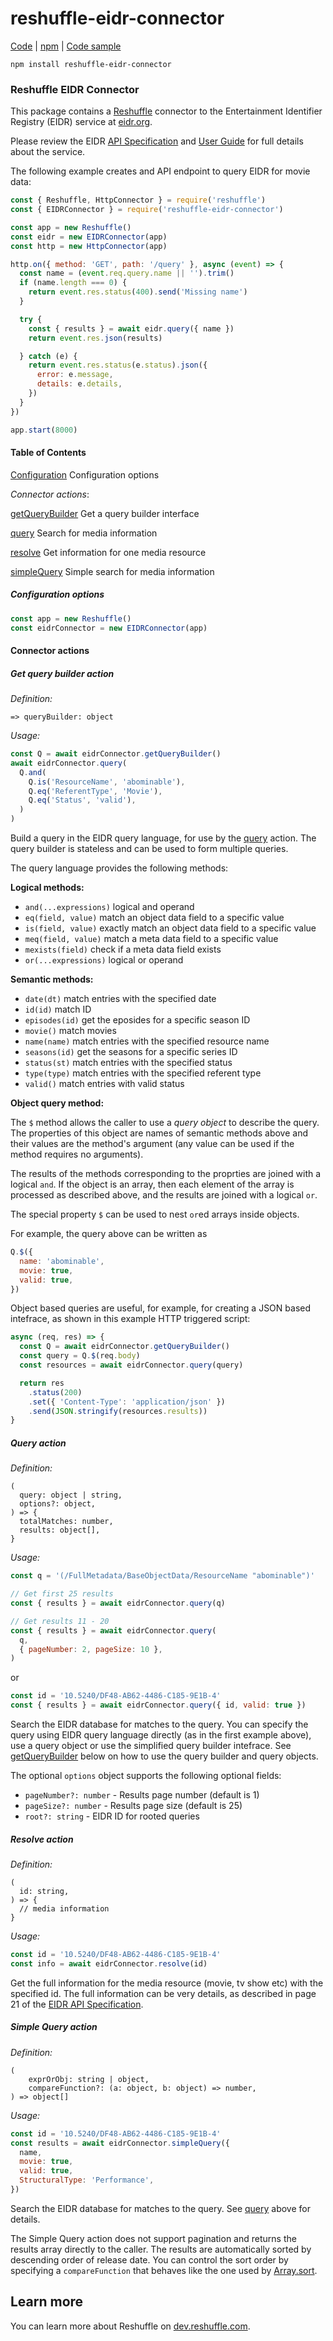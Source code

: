 # reshuffle-eidr-connector

[Code](https://github.com/reshufflehq/reshuffle-eidr-connector) |
[npm](https://www.npmjs.com/package/reshuffle-eidr-connector) |
[Code sample](https://github.com/reshufflehq/reshuffle-eidr-connector/examples)

`npm install reshuffle-eidr-connector`

### Reshuffle EIDR Connector

This package contains a [Reshuffle](https://dev.reshuffle.com)
connector to the Entertainment Identifier Registry (EIDR) service
at [eidr.org](https://eidr.org/).

Please review the EIDR
[API Specification](http://eidr.org/documents/EIDR_2.1_REST_API.pdf) and
[User Guide](http://eidr.org/documents/EIDR_2.1_Registry_User_Guide.pdf) for
full details about the service.

The following example creates and API endpoint to query EIDR for movie data:

```js
const { Reshuffle, HttpConnector } = require('reshuffle')
const { EIDRConnector } = require('reshuffle-eidr-connector')

const app = new Reshuffle()
const eidr = new EIDRConnector(app)
const http = new HttpConnector(app)

http.on({ method: 'GET', path: '/query' }, async (event) => {
  const name = (event.req.query.name || '').trim()
  if (name.length === 0) {
    return event.res.status(400).send('Missing name')
  }

  try {
    const { results } = await eidr.query({ name })
    return event.res.json(results)

  } catch (e) {
    return event.res.status(e.status).json({
      error: e.message,
      details: e.details,
    })
  }
})

app.start(8000)
```

#### Table of Contents

[Configuration](#configuration) Configuration options

_Connector actions_:

[getQueryBuilder](#getQueryBuilder) Get a query builder interface

[query](#query) Search for media information

[resolve](#resolve) Get information for one media resource

[simpleQuery](#simpleQuery) Simple search for media information

##### <a name="configuration"></a>Configuration options

```js
const app = new Reshuffle()
const eidrConnector = new EIDRConnector(app)
```

#### Connector actions

##### <a name="getQueryBuilder"></a>Get query builder action

_Definition:_

```
=> queryBuilder: object
```

_Usage:_

```js
const Q = await eidrConnector.getQueryBuilder()
await eidrConnector.query(
  Q.and(
    Q.is('ResourceName', 'abominable'),
    Q.eq('ReferentType', 'Movie'),
    Q.eq('Status', 'valid'),
  )
)
```

Build a query in the EIDR query language, for use by the [query](#query)
action. The query builder is stateless and can be used to form multiple
queries.

The query language provides the following methods:

**Logical methods:**

* `and(...expressions)` logical and operand
* `eq(field, value)` match an object data field to a specific value
* `is(field, value)` exactly match an object data field to a specific value
* `meq(field, value)` match a meta data field to a specific value
* `mexists(field)` check if a meta data field exists
* `or(...expressions)` logical or operand

**Semantic methods:**

* `date(dt)` match entries with the specified date
* `id(id)` match ID
* `episodes(id)` get the eposides for a specific season ID
* `movie()` match movies
* `name(name)` match entries with the specified resource name
* `seasons(id)` get the seasons for a specific series ID
* `status(st)` match entries with the specified status
* `type(type)` match entries with the specified referent type
* `valid()` match entries with valid status

**Object query method:**

The `$` method allows the caller to use a *query object* to describe the
query. The properties of this object are names of semantic methods above
and their values are the method's argument (any value can be used if the
method requires no arguments).

The results of the methods corresponding to the proprties are joined with a
logical `and`. If the object is an array, then each element of the array is
processed as described above, and the results are joined with a logical
`or`.

The special property `$` can be used to nest `or`ed arrays inside objects.

For example, the query above can be written as

```js
Q.$({
  name: 'abominable',
  movie: true,
  valid: true,
})
```

Object based queries are useful, for example, for creating a JSON based
intefrace, as shown in this example HTTP triggered script:

```js
async (req, res) => {
  const Q = await eidrConnector.getQueryBuilder()
  const query = Q.$(req.body)
  const resources = await eidrConnector.query(query)

  return res
    .status(200)
    .set({ 'Content-Type': 'application/json' })
    .send(JSON.stringify(resources.results))
}
```

##### <a name="query"></a>Query action

_Definition:_

```
(
  query: object | string,
  options?: object,
) => {
  totalMatches: number,
  results: object[],
}
```

_Usage:_

```js
const q = '(/FullMetadata/BaseObjectData/ResourceName "abominable")'

// Get first 25 results
const { results } = await eidrConnector.query(q)

// Get results 11 - 20
const { results } = await eidrConnector.query(
  q,
  { pageNumber: 2, pageSize: 10 },
)
```

or

```js
const id = '10.5240/DF48-AB62-4486-C185-9E1B-4'
const { results } = await eidrConnector.query({ id, valid: true })
```

Search the EIDR database for matches to the query. You can specify the query
using EIDR query language directly (as in the first example above),
use a query object or use the simplified query builder intefrace. See
[getQueryBuilder](#getQueryBuilder) below on how to use the query builder and
query objects.

The optional `options` object supports the following optional fields:

* `pageNumber?: number` - Results page number (default is 1)
* `pageSize?: number` - Results page size (default is 25)
* `root?: string` - EIDR ID for rooted queries

##### <a name="resolve"></a>Resolve action

_Definition:_

```
(
  id: string,
) => {
  // media information
}
```

_Usage:_

```js
const id = '10.5240/DF48-AB62-4486-C185-9E1B-4'
const info = await eidrConnector.resolve(id)
```

Get the full information for the media resource (movie, tv show etc) with
the specified id. The full information can be very details, as described
in page 21 of the
[EIDR API Specification](http://eidr.org/documents/EIDR_2.1_REST_API.pdf).

##### <a name="simpleQuery"></a>Simple Query action

_Definition:_

```
(
    exprOrObj: string | object,
    compareFunction?: (a: object, b: object) => number,
) => object[]
```

_Usage:_

```js
const id = '10.5240/DF48-AB62-4486-C185-9E1B-4'
const results = await eidrConnector.simpleQuery({
  name,
  movie: true,
  valid: true,
  StructuralType: 'Performance',
})
```

Search the EIDR database for matches to the query. See [query](#query) above
for details.

The Simple Query action does not support pagination and returns the results
array directly to the caller. The results are automatically sorted by
descending order of release date. You can control the sort order by specifying
a `compareFunction` that behaves like the one used by
[Array.sort](https://developer.mozilla.org/en-US/docs/Web/JavaScript/Reference/Global_Objects/Array/sort).

## Learn more

You can learn more about Reshuffle on
[dev.reshuffle.com](https://dev.reshuffle.com).
